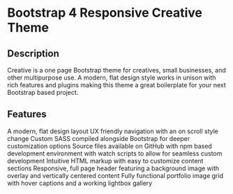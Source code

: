 # Bootstrap 4 Responsive Creative Theme

## Description
Creative is a one page Bootstrap theme for creatives, small businesses, and other multipurpose use. A modern, flat design style works in unison with rich features and plugins making this theme a great boilerplate for your next Bootstrap based project.

## Features
A modern, flat design layout
UX friendly navigation with an on scroll style change
Custom SASS compiled alongside Bootstrap for deeper customization options
Source files available on GitHub with npm based development environment with watch scripts to allow for seamless custom development
Intuitive HTML markup with easy to customize content sections
Responsive, full page header featuring a background image with overlay and vertically centered content
Fully functional portfolio image grid with hover captions and a working lightbox gallery
